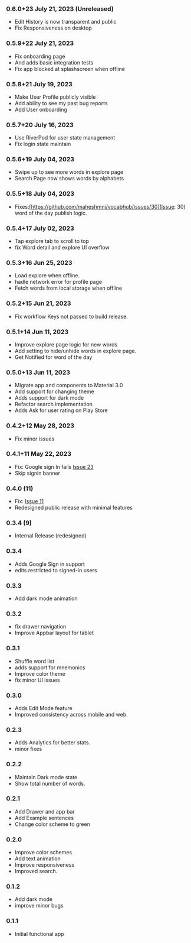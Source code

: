 ### 0.6.0+23 July 21, 2023 (Unreleased)

- Edit History is now transparent and public
- Fix Responsiveness on desktop


### 0.5.9+22 July 21, 2023

- Fix onboarding page
- And adds basic integration tests
- Fix app blocked at splashscreen when offline

### 0.5.8+21 July 19, 2023

- Make User Profile publicly visible
- Add ability to see my past bug reports
- Add User onboarding

### 0.5.7+20 July 16, 2023

- Use RiverPod for user state management
- Fix login state maintain

### 0.5.6+19 July 04, 2023

- Swipe up to see more words in explore page
- Search Page now shows words by alphabets

### 0.5.5+18 July 04, 2023

- Fixes:[https://github.com/maheshmnj/vocabhub/issues/30](Issue: 30) word of the day publish logic.

### 0.5.4+17 July 02, 2023

- Tap explore tab to scroll to top
- fix Word detail and explore UI overflow

### 0.5.3+16 Jun 25, 2023

- Load explore when offline.
- hadle network error for profile page
- Fetch words from local storage when offline

### 0.5.2+15 Jun 21, 2023

- Fix workflow Keys not passed to build release.

### 0.5.1+14 Jun 11, 2023

- Improve explore page logic for new words
- Add setting to hide/unhide words in explore page.
- Get Notified for word of the day

### 0.5.0+13 Jun 11, 2023

- Migrate app and components to Material 3.0
- Add support for changing theme
- Adds support for dark mode
- Refactor search implementation
- Adds Ask for user rating on Play Store

### 0.4.2+12 May 28, 2023

- Fix minor issues

### 0.4.1+11 May 22, 2023

- Fix: Google sign In fails [Issue 23](https://github.com/maheshmnj/vocabhub/issues/23)
- Skip signin banner

### 0.4.0 (11)

- Fix: [Issue 11](https://github.com/maheshmnj/vocabhub/issues/11)
- Redesigned public release with minimal features

### 0.3.4 (9)

- Internal Release (redesigned)

### 0.3.4

- Adds Google Sign in support
- edits restricted to signed-in users

### 0.3.3

- Add dark mode animation

### 0.3.2

- fix drawer navigation
- Improve Appbar layout for tablet

### 0.3.1

- Shuffle word list
- adds support for mnemonics
- Improve color theme
- fix minor UI issues

### 0.3.0

- Adds Edit Mode feature
- Improved consistency across mobile and web.

### 0.2.3

- Adds Analytics for better stats.
- minor fixes

### 0.2.2

- Maintain Dark mode state
- Show total number of words.

### 0.2.1

- Add Drawer and app bar
- Add Example sentences
- Change color scheme to green

### 0.2.0

- Improve color schemes
- Add text animation
- Improve responsiveness
- Improved search.

### 0.1.2

- Add dark mode
- improve minor bugs

### 0.1.1

- Initial functional app
